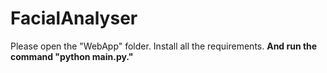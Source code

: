 # FacialAnalyser

Please open the "WebApp" folder. Install all the requirements. **And run the command "python main.py."**
